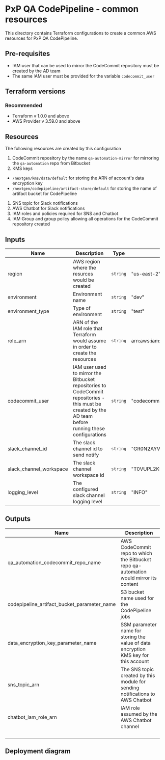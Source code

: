 # PxP QA CodePipeline - common resources
This directory contains Terraform configurations to create a common AWS resources for PxP QA CodePipeline.

## Pre-requisites
- IAM user that can be used to mirror the CodeCommit repository must be created by the AD team
- The same IAM user must be provided for the variable `codecommit_user`

## Terraform versions
### Recommended
- Terraform v 1.0.0 and above  
- AWS Provider v 3.59.0 and above

## Resources
The following resources are created by this configuration
1. CodeCommit repository by the name `qa-automation-mirror` for mirroring the `qa-automation` repo from Bitbucket
1. KMS keys
  - `/nextgen/kms/data/default` for storing the ARN of account's data encryption key
  - `/nextgen/codepipeline/artifact-store/default` for storing the name of artifact bucket for CodePipeline
1. SNS topic for Slack notifications
1. AWS Chatbot for Slack notifications
1. IAM roles and policies required for SNS and Chatbot
1. IAM Group and group policy allowing all operations for the CodeCommit repository created

## Inputs
| Name | Description | Type | Default | Required |
|---|---|---|---|:--------:|
| region | AWS region where the resurces would be created | `string` | "us-east-2" | no |
| environment | Environment name | `string` | "dev" | no |
| environment_type | Type of environment | `string` | "test" | no |
| role_arn | ARN of the IAM role that Terraform would assume in order to create the resources | `string` | arn:aws:iam::997401518295:role/NextGenAdminAccess | no |
| codecommit_user | IAM user used to mirror the Bitbucket repositories to CodeCommit repositories - this must be created by the AD team before running these configurations | `string` | "codecommit_mirror" | no |
| slack_channel_id | The slack channel id to send notify | `string` | "GR0N2AYV6" | no |
| slack_channel_workspace | The slack channel workspace id | `string` | "T0VUPL2KS" | no |
| logging_level | The configured slack channel logging level | `string` | "INFO" | no |

## Outputs
| Name | Description |
|---|---|
| qa_automation_codecommit_repo_name | AWS CodeCommit repo to which the Bitbucket repo qa-automation would mirror its content |
| codepipeline_artifact_bucket_parameter_name | S3 bucket name used for the CodePipeline jobs |
| data_encryption_key_parameter_name | SSM parameter name for storing the value of data encryption KMS key for this account |
| sns_topic_arn | The SNS topic created by this module for sending notifications to AWS Chatbot |
| chatbot_iam_role_arn | IAM role assumed by the AWS Chatbot channel |
|  |  |
|  |  |
|  |  |
|  |  |

## Deployment diagram

